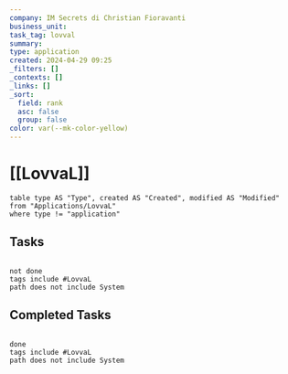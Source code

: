 ```yaml
---
company: IM Secrets di Christian Fioravanti
business_unit: 
task_tag: lovval
summary: 
type: application
created: 2024-04-29 09:25
_filters: []
_contexts: []
_links: []
_sort:
  field: rank
  asc: false
  group: false
color: var(--mk-color-yellow)
---
```


# [[LovvaL]]

```dataview
table type AS "Type", created AS "Created", modified AS "Modified" from "Applications/LovvaL"
where type != "application"
```

## Tasks

```tasks

not done
tags include #LovvaL
path does not include System

```

## Completed Tasks

```tasks

done
tags include #LovvaL  
path does not include System

```
